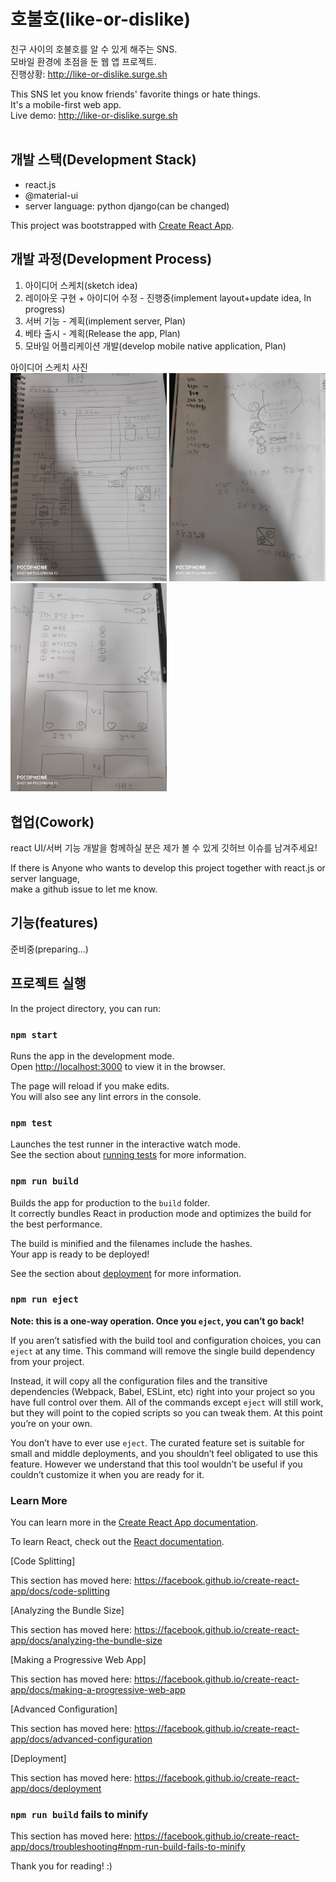# 호불호(like-or-dislike)
친구 사이의 호불호를 알 수 있게 해주는 SNS. <br/>
모바일 환경에 초점을 둔 웹 앱 프로젝트. <br/>
진행상황: http://like-or-dislike.surge.sh <br/>

This SNS let you know friends' favorite things or hate things.<br/> 
It's a mobile-first web app.<br/>
Live demo: http://like-or-dislike.surge.sh <br/><br/>

## 개발 스택(Development Stack)
- react.js
- @material-ui
- server language: python django(can be changed)

This project was bootstrapped with [Create React App](https://github.com/facebook/create-react-app).

## 개발 과정(Development Process)
1. 아이디어 스케치(sketch idea)
2. 레이아웃 구현 + 아이디어 수정 - 진행중(implement layout+update idea, In progress)
3. 서버 기능 - 계획(implement server, Plan)
4. 베타 출시 - 계획(Release the app, Plan)
5. 모바일 어플리케이션 개발(develop mobile native application, Plan)

아이디어 스케치 사진<br/>
<img src="/read-me-images/idea-sketch/1.jpg" alt="아이디어스케치1" width="250">
<img src="/read-me-images/idea-sketch/2.jpg" alt="아이디어스케치2" width="250">
<img src="/read-me-images/idea-sketch/3.jpg" alt="아이디어스케치3" width="250">

## 협업(Cowork)
react UI/서버 기능 개발을 함께하실 분은 제가 볼 수 있게 깃허브 이슈를 남겨주세요! <br/>

If there is Anyone who wants to develop this project together with react.js or server language, <br/>
make a github issue to let me know.<br/>

## 기능(features)
준비중(preparing...) <br/>

## 프로젝트 실행

In the project directory, you can run:

### `npm start`

Runs the app in the development mode.<br>
Open [http://localhost:3000](http://localhost:3000) to view it in the browser.

The page will reload if you make edits.<br>
You will also see any lint errors in the console.

### `npm test`

Launches the test runner in the interactive watch mode.<br>
See the section about [running tests](https://facebook.github.io/create-react-app/docs/running-tests) for more information.

### `npm run build`

Builds the app for production to the `build` folder.<br>
It correctly bundles React in production mode and optimizes the build for the best performance.

The build is minified and the filenames include the hashes.<br>
Your app is ready to be deployed!

See the section about [deployment](https://facebook.github.io/create-react-app/docs/deployment) for more information.

### `npm run eject`

**Note: this is a one-way operation. Once you `eject`, you can’t go back!**

If you aren’t satisfied with the build tool and configuration choices, you can `eject` at any time. This command will remove the single build dependency from your project.

Instead, it will copy all the configuration files and the transitive dependencies (Webpack, Babel, ESLint, etc) right into your project so you have full control over them. All of the commands except `eject` will still work, but they will point to the copied scripts so you can tweak them. At this point you’re on your own.

You don’t have to ever use `eject`. The curated feature set is suitable for small and middle deployments, and you shouldn’t feel obligated to use this feature. However we understand that this tool wouldn’t be useful if you couldn’t customize it when you are ready for it.

### Learn More

You can learn more in the [Create React App documentation](https://facebook.github.io/create-react-app/docs/getting-started).

To learn React, check out the [React documentation](https://reactjs.org/).

[Code Splitting]

This section has moved here: https://facebook.github.io/create-react-app/docs/code-splitting

[Analyzing the Bundle Size]

This section has moved here: https://facebook.github.io/create-react-app/docs/analyzing-the-bundle-size

[Making a Progressive Web App]

This section has moved here: https://facebook.github.io/create-react-app/docs/making-a-progressive-web-app

[Advanced Configuration]

This section has moved here: https://facebook.github.io/create-react-app/docs/advanced-configuration

[Deployment]

This section has moved here: https://facebook.github.io/create-react-app/docs/deployment

### `npm run build` fails to minify

This section has moved here: https://facebook.github.io/create-react-app/docs/troubleshooting#npm-run-build-fails-to-minify

Thank you for reading! :)